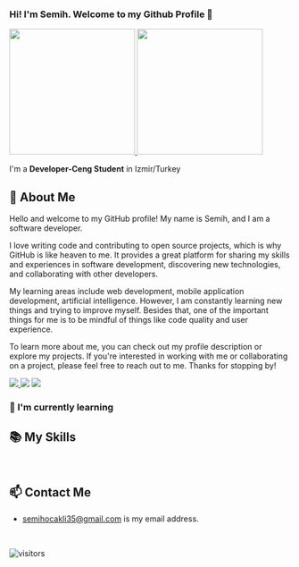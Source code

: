 ### Hi! I'm Semih. Welcome to my Github Profile 👋


<a href="https://github.com/Semihocakli">
  <img height="225" src="https://github-readme-stats.vercel.app/api?username=Semihocakli&show_icons=true&theme=dark&include_all_commits=true&count_private=true"/>
  <img height="225" src="https://github-readme-stats.vercel.app/api/top-langs/?username=Semihocakli&theme=dark"/>
</a>


I'm a **Developer-Ceng Student** in Izmir/Turkey


## 📖 About Me

Hello and welcome to my GitHub profile! My name is Semih, and I am a software developer.

I love writing code and contributing to open source projects, which is why GitHub is like heaven to me. It provides a great platform for sharing my skills and experiences in software development, discovering new technologies, and collaborating with other developers.

My learning areas include web development, mobile application development, artificial intelligence. However, I am constantly learning new things and trying to improve myself. Besides that, one of the important things for me is to be mindful of things like code quality and user experience.

To learn more about me, you can check out my profile description or explore my projects. If you're interested in working with me or collaborating on a project, please feel free to reach out to me. Thanks for stopping by!
<p>
  
<a href="https://twitter.com/yasinatesim"><img src="https://img.shields.io/badge/Twitter-%23303036?logo=twitter&color=%23303036&style=flat-square">
</a>
<a href="https://www.linkedin.com/in/ocaklisemih/"><img src="https://img.shields.io/badge/Linkedin-%23303036?logo=linkedin&color=%23303036&style=flat-square"></a>
<a href="https://medium.com/@semihocakli">
<img src="https://img.shields.io/badge/Medium-%23303036?logo=medium&color=%23303036&style=flat-square">
</a>

</p>

### 🌱  I'm currently learning 





## 📚 My Skills

<br>

<p>


  
</p>

## 📫 Contact Me
- semihocakli35@gmail.com is my email address. 


<br>

![visitors](https://img.shields.io/badge/dynamic/json?color=informational&label=visitor%20count&query=value&url=https://api.countapi.xyz/hit/Semihocakli.Semihocakli/readme)
